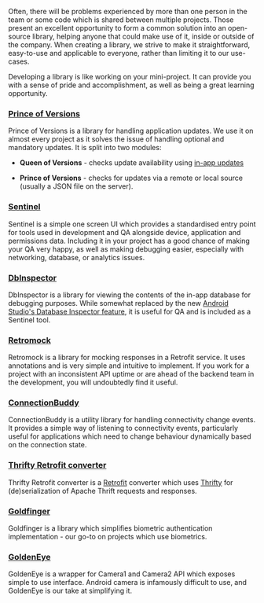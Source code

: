 
Often, there will be problems experienced by more than one person in the team or some code which is shared between multiple projects. Those present an excellent opportunity to form a common solution into an open-source library, helping anyone that could make use of it, inside or outside of the company. When creating a library, we strive to make it straightforward, easy-to-use and applicable to everyone, rather than limiting it to our use-cases. 

Developing a library is like working on your mini-project. It can provide you with a sense of pride and accomplishment, as well as being a great learning opportunity.

### [Prince of Versions](https://github.com/infinum/Android-Prince-of-Versions)
Prince of Versions is a library for handling application updates. We use it on almost every project as it solves the issue of handling optional and mandatory updates. 
It is split into two modules: 

* **Queen of Versions** - checks update availability using [in-app updates](https://developer.android.com/guide/playcore/in-app-updates)

* **Prince of Versions** - checks for updates via a remote or local source (usually a JSON file on the server).

### [Sentinel](https://github.com/infinum/android-sentinel)

Sentinel is a simple one screen UI which provides a standardised entry point for tools used in development and QA alongside device, application and permissions data. Including it in your project has a good chance of making your QA very happy, as well as making debugging easier, especially with networking, database, or analytics issues.

### [DbInspector](https://github.com/infinum/android_dbinspector)

DbInspector is a library for viewing the contents of the in-app database for debugging purposes. While somewhat replaced by the new [Android Studio's Database Inspector feature](https://developer.android.com/studio/preview/features#database-inspector), it is useful for QA and is included as a Sentinel tool.

### [Retromock](https://github.com/infinum/Retromock)

Retromock is a library for mocking responses in a Retrofit service. It uses annotations and is very simple and intuitive to implement. If you work for a project with an inconsistent API uptime or are ahead of the backend team in the development, you will undoubtedly find it useful. 

### [ConnectionBuddy](https://github.com/zplesac/android_connectionbuddy)

ConnectionBuddy is a utility library for handling connectivity change events. It provides a simple way of listening to connectivity events, particularly useful for applications which need to change behaviour dynamically based on the connection state.

### [Thrifty Retrofit converter](https://github.com/infinum/thrifty-retrofit-converter)

Thrifty Retrofit converter is a [Retrofit](https://github.com/square/retrofit) converter which uses [Thrifty](https://github.com/Microsoft/thrifty) for (de)serialization of Apache Thrift requests and responses.

### [Goldfinger](https://github.com/infinum/Android-Goldfinger)

Goldfinger is a library which simplifies biometric authentication implementation - our go-to on projects which use biometrics.

### [GoldenEye](https://github.com/infinum/Android-GoldenEye)

GoldenEye is a wrapper for Camera1 and Camera2 API which exposes simple to use interface. Android camera is infamously difficult to use, and GoldenEye is our take at simplifying it.
